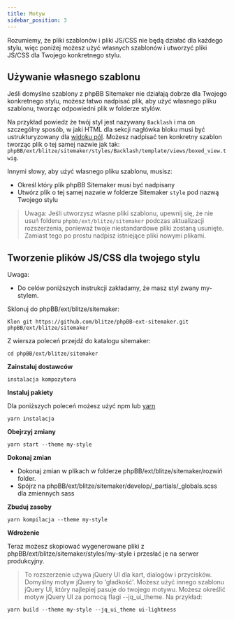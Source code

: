 ```yaml
---
title: Motyw
sidebar_position: 3
---
```


Rozumiemy, że pliki szablonów i pliki JS/CSS nie będą działać dla każdego stylu, więc poniżej możesz użyć własnych szablonów i utworzyć pliki JS/CSS dla Twojego konkretnego stylu.

## Używanie własnego szablonu

Jeśli domyślne szablony z phpBB Sitemaker nie działają dobrze dla Twojego konkretnego stylu, możesz łatwo nadpisać plik, aby użyć własnego pliku szablonu, tworząc odpowiedni plik w folderze stylów.

Na przykład powiedz że twój styl jest nazywany `Backlash` i ma on szczególny sposób, w jaki HTML dla sekcji nagłówka bloku musi być ustrukturyzowany dla [widoku pól](/docs/user/blocks/block-views). Możesz nadpisać ten konkretny szablon tworząc plik o tej samej nazwie jak tak: `phpBB/ext/blitze/sitemaker/styles/Backlash/template/views/boxed_view.twig`.

Innymi słowy, aby użyć własnego pliku szablonu, musisz:
* Określ który plik phpBB Sitemaker musi być nadpisany
* Utwórz plik o tej samej nazwie w folderze Sitemaker `style` pod nazwą Twojego stylu

> Uwaga: Jeśli utworzysz własne pliki szablonu, upewnij się, że nie usuń folderu `phpbb/ext/blitze/sitemaker` podczas aktualizacji rozszerzenia, ponieważ twoje niestandardowe pliki zostaną usunięte. Zamiast tego po prostu nadpisz istniejące pliki nowymi plikami.

## Tworzenie plików JS/CSS dla twojego stylu

Uwaga:
* Do celów poniższych instrukcji zakładamy, że masz styl zwany my-stylem.

Sklonuj do phpBB/ext/blitze/sitemaker:

    Klon git https://github.com/blitze/phpBB-ext-sitemaker.git phpBB/ext/blitze/sitemaker

Z wiersza poleceń przejdź do katalogu sitemaker:

    cd phpBB/ext/blitze/sitemaker

**Zainstaluj dostawców**

    instalacja kompozytora

**Instaluj pakiety**

Dla poniższych poleceń możesz użyć npm lub [yarn](https://yarnpkg.com)

    yarn instalacja

**Obejrzyj zmiany**

    yarn start --theme my-style

**Dokonaj zmian**

* Dokonaj zmian w plikach w folderze phpBB/ext/blitze/sitemaker/rozwiń folder.
* Spójrz na phpBB/ext/blitze/sitemaker/develop/_partials/_globals.scss dla zmiennych sass

**Zbuduj zasoby**

    yarn kompilacja --theme my-style

**Wdrożenie**

Teraz możesz skopiować wygenerowane pliki z phpBB/ext/blitze/sitemaker/styles/my-style i przesłać je na serwer produkcyjny.

> To rozszerzenie używa jQuery UI dla kart, dialogów i przycisków. Domyślny motyw jQuery to 'gładkość'. Możesz użyć innego szablonu jQuery UI, który najlepiej pasuje do twojego motywu. Możesz określić motyw jQuery UI za pomocą flagi --jq_ui_theme. Na przykład:

    yarn build --theme my-style --jq_ui_theme ui-lightness
